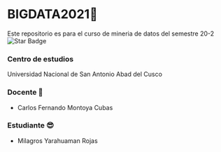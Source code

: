 # BIGDATA2021👾
Este repositorio es para el curso de mineria de datos del semestre 20-2
<img src="https://img.shields.io/static/v1?label=%F0%9F%8C%9F&message=If%20Useful&style=style=flat&color=BC4E99" alt="Star Badge"/>
### Centro de estudios
Universidad Nacional de San Antonio Abad del Cusco
### Docente 👻
  - Carlos Fernando Montoya Cubas
### Estudiante 😎
  - Milagros Yarahuaman Rojas

